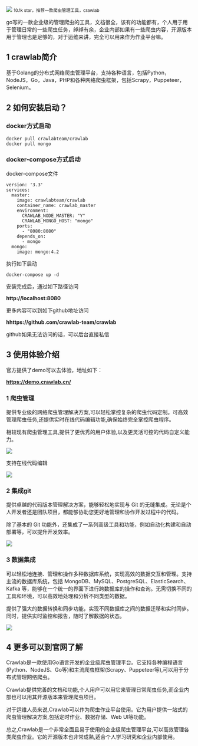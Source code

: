 <img src="/assets/image/230822-企业级爬虫管理-crawlab-1.png" style="max-width: 70%; height: auto;">
<small>10.1k star，推荐一款爬虫管理工具，crawlab</small>


go写的一款企业级的管理爬虫的工具，文档很全，该有的功能都有，个人用于用于管理日常的一些爬虫任务，绰绰有余，企业内部如果有一些爬虫内容，开源版本用于管理也是足够的，对于运维来讲，完全可以用来作为作业平台嘛。

## 1  crawlab简介

基于Golang的分布式网络爬虫管理平台，支持各种语言，包括Python，NodeJS，Go，Java，PHP和各种网络爬虫框架，包括Scrapy，Puppeteer，Selenium。

## 2 如何安装启动？

### docker方式启动

```
docker pull crawlabteam/crawlab
docker pull mongo

```

### docker-compose方式启动

docker-compose文件
```
version: '3.3'
services:
  master:
    image: crawlabteam/crawlab
    container_name: crawlab_master
    environment:
      CRAWLAB_NODE_MASTER: "Y"
      CRAWLAB_MONGO_HOST: "mongo"
    ports:
      - "8080:8080"
    depends_on:
      - mongo
  mongo:
    image: mongo:4.2

```
执行如下启动

```
docker-compose up -d

```

安装完成后，通过如下路径访问

**http://localhost:8080**

更多内容可以到如下github地址访问

**hhttps://github.com/crawlab-team/crawlab**

github如果无法访问的话，可以后台直接私信

## 3 使用体验介绍

官方提供了demo可以去体验，地址如下：

**https://demo.crawlab.cn/** 

### 1 爬虫管理

提供专业级的网络爬虫管理解决方案,可以轻松掌控复杂的爬虫代码定制。可高效管理爬虫任务,还提供实时在线代码编辑功能,确保始终完全掌控爬虫程序。

相较现有爬虫管理工具,提供了更优秀的用户体验,以及更灵活可控的代码自定义能力。

![](/assets/image/230822-企业级爬虫管理-crawlab-1.png)

支持在线代码编辑

![](/assets/image/230822-企业级爬虫管理-crawlab-2.png)

### 2 集成git

提供卓越的代码版本管理解决方案，能够轻松地实现与 Git 的无缝集成。无论是个人开发者还是团队项目，都能够协助您更好地管理和协作开发过程中的代码。

除了基本的 Git 功能外，还集成了一系列高级工具和功能，例如自动化构建和自动部署等，可以提升开发效率。


![](/assets/image/230822-企业级爬虫管理-crawlab-3.png)

### 3 数据集成

可以轻松地连接、管理和操作多种数据库系统，实现高效的数据交互和管理。支持主流的数据库系统，包括 MongoDB、MySQL、PostgreSQL、ElasticSearch、Kafka 等，能够在一个统一的界面下进行跨数据库的操作和查询。无需切换不同的工具和环境，可以高效地处理和分析不同类型的数据。

提供了强大的数据转换和同步功能，实现不同数据库之间的数据迁移和实时同步。同时，提供实时监控和报告，随时了解数据的状态。


![](/assets/image/230822-企业级爬虫管理-crawlab-4.png)

## 4 更多可以到官网了解
Crawlab是一款使用Go语言开发的企业级爬虫管理平台。它支持各种编程语言(Python、NodeJS、Go等)和主流爬虫框架(Scrapy、Puppeteer等),可以用于分布式管理网络爬虫。

Crawlab提供完善的文档和功能,个人用户可以用它来管理日常爬虫任务,而企业内部也可以用其开源版本来管理爬虫项目。

对于运维人员来说,Crawlab可以作为爬虫作业平台使用。它为用户提供一站式的爬虫管理解决方案,包括定时作业、数据存储、Web UI等功能。

总之,Crawlab是一个非常全面且易于使用的企业级爬虫管理平台,可以高效管理各类爬虫作业。它的开源版本也非常成熟,适合个人学习研究和企业内部使用。
